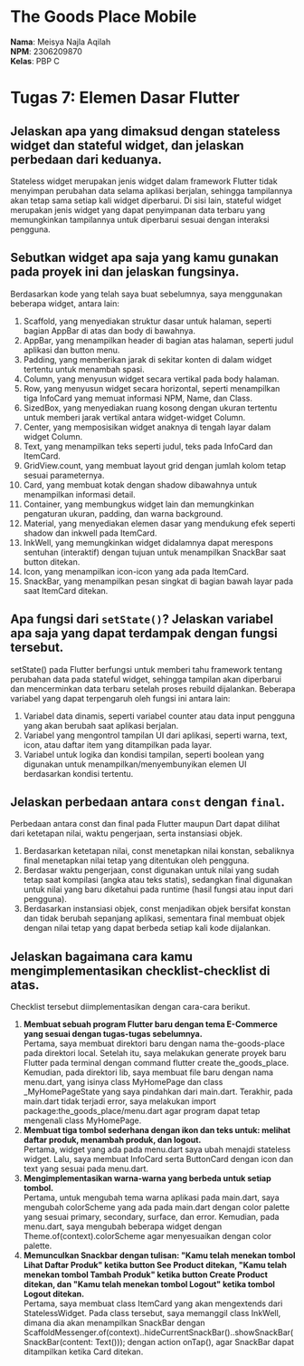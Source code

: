 # The Goods Place Mobile
**Nama**: Meisya Najla Aqilah <br />
**NPM**: 2306209870 <br />
**Kelas**: PBP C <br />

# Tugas 7: Elemen Dasar Flutter
## Jelaskan apa yang dimaksud dengan stateless widget dan stateful widget, dan jelaskan perbedaan dari keduanya.
Stateless widget merupakan jenis widget dalam framework Flutter tidak menyimpan perubahan data selama aplikasi berjalan, sehingga tampilannya akan tetap sama setiap kali widget diperbarui. Di sisi lain, stateful widget merupakan jenis widget yang dapat penyimpanan data terbaru yang memungkinkan tampilannya untuk diperbarui sesuai dengan interaksi pengguna.

## Sebutkan widget apa saja yang kamu gunakan pada proyek ini dan jelaskan fungsinya.
Berdasarkan kode yang telah saya buat sebelumnya, saya menggunakan beberapa widget, antara lain:
1. Scaffold, yang menyediakan struktur dasar untuk halaman, seperti bagian AppBar di atas dan body di bawahnya.
2. AppBar, yang menampilkan header di bagian atas halaman, seperti judul aplikasi dan button menu.
3. Padding, yang memberikan jarak di sekitar konten di dalam widget tertentu untuk menambah spasi.
4. Column, yang menyusun widget secara vertikal pada body halaman.
5. Row, yang menyusun widget secara horizontal, seperti menampilkan tiga InfoCard yang memuat informasi NPM, Name, dan Class.
6. SizedBox, yang menyediakan ruang kosong dengan ukuran tertentu untuk memberi jarak vertikal antara widget-widget Column.
7. Center, yang memposisikan widget anaknya di tengah layar dalam widget Column.
8. Text, yang menampilkan teks seperti judul, teks pada InfoCard dan ItemCard.
9. GridView.count, yang membuat layout grid dengan jumlah kolom tetap sesuai parameternya.
10. Card, yang membuat kotak dengan shadow dibawahnya untuk menampilkan informasi detail.
11. Container, yang membungkus widget lain dan memungkinkan pengaturan ukuran, padding, dan warna background.
12. Material, yang menyediakan elemen dasar yang mendukung efek seperti shadow dan inkwell pada ItemCard.
13. InkWell, yang memungkinkan widget didalamnya dapat merespons sentuhan (interaktif) dengan tujuan untuk menampilkan SnackBar saat button ditekan.
14. Icon, yang menampilkan icon-icon yang ada pada ItemCard.
15. SnackBar, yang menampilkan pesan singkat di bagian bawah layar pada saat ItemCard ditekan.

## Apa fungsi dari `setState()`? Jelaskan variabel apa saja yang dapat terdampak dengan fungsi tersebut.
setState() pada Flutter berfungsi untuk memberi tahu framework tentang perubahan data pada stateful widget, sehingga tampilan akan diperbarui dan mencerminkan data terbaru setelah proses rebuild dijalankan. Beberapa variabel yang dapat terpengaruh oleh fungsi ini antara lain:
1. Variabel data dinamis, seperti variabel counter atau data input pengguna yang akan berubah saat aplikasi berjalan.
2. Variabel yang mengontrol tampilan UI dari aplikasi, seperti warna, text, icon, atau daftar item yang ditampilkan pada layar.
3. Variabel untuk logika dan kondisi tampilan, seperti boolean yang digunakan untuk menampilkan/menyembunyikan elemen UI berdasarkan kondisi tertentu.

## Jelaskan perbedaan antara `const` dengan `final`.
Perbedaan antara const dan final pada Flutter maupun Dart dapat dilihat dari ketetapan nilai, waktu pengerjaan, serta instansiasi objek.
1. Berdasarkan ketetapan nilai, const menetapkan nilai konstan, sebaliknya final menetapkan nilai tetap yang ditentukan oleh pengguna.
2. Berdasar waktu pengerjaan, const digunakan untuk nilai yang sudah tetap saat kompilasi (angka atau teks statis), sedangkan final digunakan untuk nilai yang baru diketahui pada runtime (hasil fungsi atau input dari pengguna).
3. Berdasarkan instansiasi objek, const menjadikan objek bersifat konstan dan tidak berubah sepanjang aplikasi, sementara final membuat objek dengan nilai tetap yang dapat berbeda setiap kali kode dijalankan.

## Jelaskan bagaimana cara kamu mengimplementasikan checklist-checklist di atas.
Checklist tersebut diimplementasikan dengan cara-cara berikut.
1. **Membuat sebuah program Flutter baru dengan tema E-Commerce yang sesuai dengan tugas-tugas sebelumnya.** <br />
Pertama, saya membuat direktori baru dengan nama the-goods-place pada direktori local. Setelah itu, saya melakukan generate proyek baru Flutter pada terminal dengan command flutter create the_goods_place. Kemudian, pada direktori lib, saya membuat file baru dengan nama menu.dart, yang isinya class MyHomePage dan class _MyHomePageState yang saya pindahkan dari main.dart. Terakhir, pada main.dart tidak terjadi error, saya melakukan import package:the_goods_place/menu.dart agar program dapat tetap mengenali class MyHomePage.
2. **Membuat tiga tombol sederhana dengan ikon dan teks untuk: melihat daftar produk, menambah produk, dan logout.** <br />
Pertama, widget yang ada pada menu.dart saya ubah menajdi stateless widget. Lalu, saya membuat InfoCard serta ButtonCard dengan icon dan text yang sesuai pada menu.dart.
3. **Mengimplementasikan warna-warna yang berbeda untuk setiap tombol.** <br />
Pertama, untuk mengubah tema warna aplikasi pada main.dart, saya mengubah colorScheme yang ada pada main.dart dengan color palette yang sesuai primary, secondary, surface, dan error. Kemudian, pada menu.dart, saya mengubah beberapa widget dengan Theme.of(context).colorScheme agar menyesuaikan dengan color palette.
4. **Memunculkan Snackbar dengan tulisan: "Kamu telah menekan tombol Lihat Daftar Produk" ketika button See Product ditekan, "Kamu telah menekan tombol Tambah Produk" ketika button Create Product ditekan, dan "Kamu telah menekan tombol Logout" ketika tombol Logout ditekan.** <br />
Pertama, saya membuat class ItemCard yang akan mengextends dari StatelessWidget. Pada class tersebut, saya memanggil class InkWell, dimana dia akan menampilkan SnackBar dengan ScaffoldMessenger.of(context)..hideCurrentSnackBar()..showSnackBar(SnackBar(content: Text())); dengan action onTap(), agar SnackBar dapat ditampilkan ketika Card ditekan.